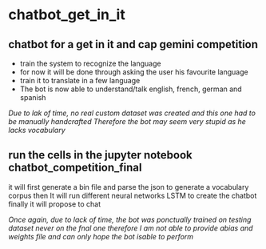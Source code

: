 # chatbot_get_in_it
<h2>chatbot for a get in it and cap gemini competition</h2>
<ul>
  <li>train the system to recognize the language</li>
  <li>for now it will be done through asking the user his favourite language</li>
  <li>train it to translate in a few language</li>
  <li>The bot is now able to understand/talk english, french, german and spanish</li>
</ul>
<em>Due to lak of time, no real custom dataset was created and this one had to be manually handcrafted Therefore the bot may seem very stupid as he lacks vocabulary</em>

<h2>run the cells in the jupyter notebook chatbot_competition_final</h2>

<p>it will first generate a bin file and parse the json to generate a vocabulary corpus then It will run different neural networks LSTM to create the chatbot finally it will propose to chat</p>

<em>Once again, due to lack of time, the bot was ponctually trained on testing dataset never on the fnal one therefore I am not able to provide abias and weights file and can only hope the bot isable to perform</em>
